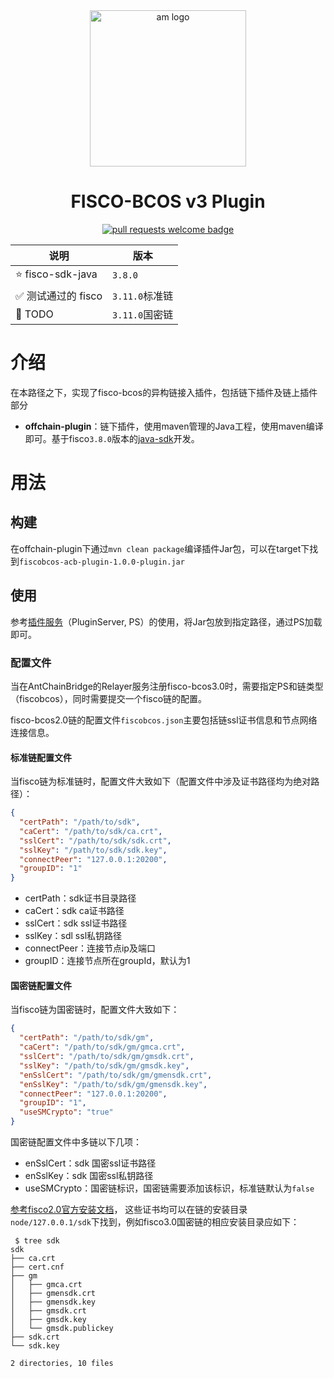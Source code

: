 <div align="center">
  <img alt="am logo" src="https://gw.alipayobjects.com/zos/bmw-prod/3ee4adc7-1960-4dbf-982e-522ac135a0c0.svg" width="250" >
  <h1 align="center">FISCO-BCOS v3 Plugin</h1>
  <p align="center">
    <a href="http://makeapullrequest.com">
      <img alt="pull requests welcome badge" src="https://img.shields.io/badge/PRs-welcome-brightgreen.svg?style=flat">
    </a>
  </p>
</div>



| 说明              | 版本              |
|-----------------|-----------------|
| ⭐️ fisco-sdk-java | `3.8.0`         |
| ✅ 测试通过的 fisco   | `3.11.0`标准链 |
| 🔄 TODO            | `3.11.0`国密链     |

# 介绍

在本路径之下，实现了fisco-bcos的异构链接入插件，包括链下插件及链上插件部分

- **offchain-plugin**：链下插件，使用maven管理的Java工程，使用maven编译即可。基于fisco`3.8.0`版本的[java-sdk](https://github.com/FISCO-BCOS/java-sdk)开发。

# 用法

## 构建

在offchain-plugin下通过`mvn clean package`编译插件Jar包，可以在target下找到`fiscobcos-acb-plugin-1.0.0-plugin.jar`

## 使用

参考[插件服务](https://github.com/AntChainOpenLabs/AntChainBridge/blob/main/acb-pluginserver/README.md)（PluginServer, PS）的使用，将Jar包放到指定路径，通过PS加载即可。

### 配置文件

当在AntChainBridge的Relayer服务注册fisco-bcos3.0时，需要指定PS和链类型（fiscobcos），同时需要提交一个fisco链的配置。

fisco-bcos2.0链的配置文件`fiscobcos.json`主要包括链ssl证书信息和节点网络连接信息。

#### 标准链配置文件

当fisco链为标准链时，配置文件大致如下（配置文件中涉及证书路径均为绝对路径）：

```json
{
  "certPath": "/path/to/sdk",
  "caCert": "/path/to/sdk/ca.crt",
  "sslCert": "/path/to/sdk/sdk.crt",
  "sslKey": "/path/to/sdk/sdk.key",
  "connectPeer": "127.0.0.1:20200",
  "groupID": "1"
}
```

- certPath：sdk证书目录路径
- caCert：sdk ca证书路径
- sslCert：sdk ssl证书路径
- sslKey：sdl ssl私钥路径
- connectPeer：连接节点ip及端口
- groupID：连接节点所在groupId，默认为1


#### 国密链配置文件

当fisco链为国密链时，配置文件大致如下：

```json
{
  "certPath": "/path/to/sdk/gm",
  "caCert": "/path/to/sdk/gm/gmca.crt",
  "sslCert": "/path/to/sdk/gm/gmsdk.crt",
  "sslKey": "/path/to/sdk/gm/gmsdk.key",
  "enSslCert": "/path/to/sdk/gm/gmensdk.crt",
  "enSslKey": "/path/to/sdk/gm/gmensdk.key",
  "connectPeer": "127.0.0.1:20200",
  "groupID": "1",
  "useSMCrypto": "true"
}
```
国密链配置文件中多链以下几项：
- enSslCert：sdk 国密ssl证书路径
- enSslKey：sdk 国密ssl私钥路径
- useSMCrypto：国密链标识，国密链需要添加该标识，标准链默认为`false`

[参考fisco2.0官方安装文档](https://fisco-bcos-doc.readthedocs.io/zh-cn/latest/docs/quick_start/air_installation.html)，
这些证书均可以在链的安装目录`node/127.0.0.1/sdk`下找到，例如fisco3.0国密链的相应安装目录应如下：

```shell
 $ tree sdk
sdk
├── ca.crt
├── cert.cnf
├── gm
│   ├── gmca.crt
│   ├── gmensdk.crt
│   ├── gmensdk.key
│   ├── gmsdk.crt
│   ├── gmsdk.key
│   └── gmsdk.publickey
├── sdk.crt
└── sdk.key

2 directories, 10 files
```